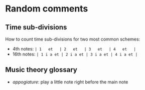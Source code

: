 # Random comments

## Time sub-divisions

How to count time sub-divisions for two most common schemes:
+  4th notes: `| 1   et   | 2   et   | 3   et   | 4   et   |`
+ 16th notes: `| 1 i a et | 2 i a et | 3 i a et | 4 i a et |`


## Music theory glossary

 + *appogiature*: play a little note right before the main note 